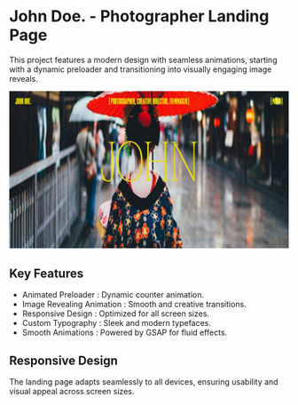 # John Doe. - Photographer Landing Page

This project features a modern design with seamless animations, starting with a dynamic preloader and transitioning into visually engaging image reveals.

![HomeSS](Assets/Images/heropage.png)

## Key Features

- Animated Preloader : Dynamic counter animation.
- Image Revealing Animation : Smooth and creative transitions.
- Responsive Design : Optimized for all screen sizes.
- Custom Typography : Sleek and modern typefaces.
- Smooth Animations : Powered by GSAP for fluid effects.

## Responsive Design

The landing page adapts seamlessly to all devices, ensuring usability and visual appeal across screen sizes.